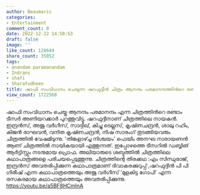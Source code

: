 ```yaml
---
author: Beaumaris
categories:
- Entertainment
comment_count: 0
date: 2022-12-22 14:50:53
draft: false
image: ''
like_count: 128644
share_count: 35052
tags:
- anandam paramanandam
- Indrans
- shafi
- Sharafudheen
title: ഷാഫി സംവിധാനം ചെയുന്ന ഷറഫുദ്ദീൻ ചിത്രം ആനന്ദം പരമാനന്ദത്തിന്‍റെ രണ്ടാം ടീസര്‍
view_count: 1722568
---
```


ഷാഫി സംവിധാനം ചെയ്ത ആനന്ദം പരമാനന്ദം എന്ന ചിത്രത്തിന്‍റെ രണ്ടാം ടീസര്‍ അണിയറക്കാര്‍ പുറത്തുവിട്ടു. ഷറഫുദ്ദീനാണ് ചിത്രത്തിലെ നായകൻ. ഇന്ദ്രൻസ്, അജു വർ​ഗീസ്, സാദ്ദിഖ്, കിച്ചു ടെല്ലസ്, കൃഷ്‍ണചന്ദ്രൻ, ശാലു റഹിം, കിജൻ രാഘവൻ, വനിത കൃഷ്‍ണചന്ദ്രൻ, നിഷ സാരംഗ് തുടങ്ങിയവരും ചിത്രത്തിൽ വേഷമിടുന്നു. 'തിങ്കളാഴ്ച്ച നിശ്ചയം' ഫെയിം അനഘ നാരായണൻ ആണ് ചിത്രത്തിൽ നായികയായി എത്തുന്നത്. ഇപ്പോഴത്തെ ടീസറിൽ ഡബ്ബിങ് ആർട്ടിസ്റ്റും നടനുമായ പ്രൊഫ. അലിയാരുടെ ശബ്ദത്തില്‍ ചിത്രത്തിലെ കഥാപാത്രങ്ങളെ പരിചയപ്പെടുത്തുന്നു. ചിത്രത്തിന്റെ തിരക്കഥ :എം സിന്ധുരാജ്, ഇന്ദ്രൻസ് അവതരിപ്പിക്കുന്ന കഥാപാത്രമാണ് ദിവാകരക്കുറുപ്പ് ,ഷറഫുദ്ദീൻ പി പി ഗിരീഷ് എന്ന കഥാപാത്രത്തെയും അജു വർഗീസ് 'മുളകിട്ട ഗോപി' എന്ന രസകരമായ കഥാപാത്രത്തെയും അവതരിപ്പിക്കുന്നു. https://youtu.be/a5BF8HCmlnA